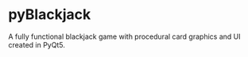 # pyBlackjack
A fully functional blackjack game with procedural card graphics and UI created in PyQt5.
